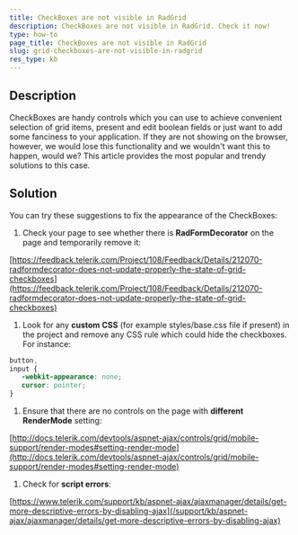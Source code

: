 ```yaml
---
title: CheckBoxes are not visible in RadGrid
description: CheckBoxes are not visible in RadGrid. Check it now!
type: how-to
page_title: CheckBoxes are not visible in RadGrid
slug: grid-checkboxes-are-not-visible-in-radgrid
res_type: kb
---
```


## Description

CheckBoxes are handy controls which you can use to achieve convenient selection of grid items, present and edit boolean fields or just want to add some fanciness to your application. If they are not showing on the browser, however, we would lose this functionality and we wouldn't want this to happen, would we? This article provides the most popular and trendy solutions to this case.

## Solution  
  
You can try these suggestions to fix the appearance of the CheckBoxes:

 1. Check your page to see whether there is **RadFormDecorator** on the page and temporarily remove it:
 
  [https://feedback.telerik.com/Project/108/Feedback/Details/212070-radformdecorator-does-not-update-properly-the-state-of-grid-checkboxes](https://feedback.telerik.com/Project/108/Feedback/Details/212070-radformdecorator-does-not-update-properly-the-state-of-grid-checkboxes)

 1. Look for any **custom CSS** (for example styles/base.css file if present) in the project and remove any CSS rule which could hide the checkboxes. For instance:  
 
 ````CSS
button,
input {
    -webkit-appearance: none;
    cursor: pointer;
}
 ````

 1. Ensure that there are no controls on the page with **different RenderMode** setting:
 
  [http://docs.telerik.com/devtools/aspnet-ajax/controls/grid/mobile-support/render-modes#setting-render-mode](http://docs.telerik.com/devtools/aspnet-ajax/controls/grid/mobile-support/render-modes#setting-render-mode)

 1. Check for **script errors**:
 
  [https://www.telerik.com/support/kb/aspnet-ajax/ajaxmanager/details/get-more-descriptive-errors-by-disabling-ajax](/support/kb/aspnet-ajax/ajaxmanager/details/get-more-descriptive-errors-by-disabling-ajax)


